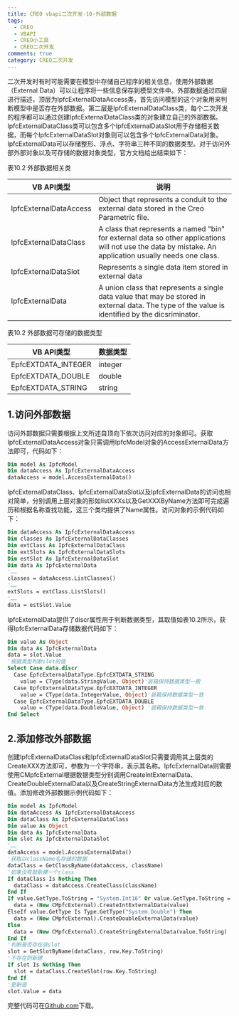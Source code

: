 ```yaml
---
title: CREO vbapi二次开发-10-外部数据
tags:
  - CREO
  - VBAPI
  - CREO小工具
  - CREO二次开发
comments: true
category: CREO二次开发
---
```


二次开发时有时可能需要在模型中存储自己程序的相关信息，使用外部数据（External Data）可以让程序将一些信息保存到模型文件中。外部数据通过四层进行描述，顶层为IpfcExternalDataAccess类，首先访问模型的这个对象用来判断模型中是否存在外部数据。第二层是IpfcExternalDataClass类，每个二次开发的程序都可以通过创建IpfcExternalDataClass类的对象建立自己的外部数据。IpfcExternalDataClass类可以包含多个IpfcExternalDataSlot用于存储相关数据，而每个IpfcExternalDataSlot对象则可以包含多个IpfcExternalData对象。IpfcExternalData可以存储整形、浮点、字符串三种不同的数据类型。对于访问外部外部对象以及可存储的数据对象类型，官方文档给出结束如下：

表10.2 外部数据相关类

| VB API类型             | 说明                                                         |
| ---------------------- | ------------------------------------------------------------ |
| IpfcExternalDataAccess | Object that represents a conduit to the external data stored in the Creo Parametric file.  |
| IpfcExternalDataClass  | A class that represents a named "bin" for external data so other applications will not use the data by mistake. An application usually needs one class.  |
| IpfcExternalDataSlot   | Represents a single data item stored in external data  |
| IpfcExternalData       | A union class that represents a single data value that may be stored in external data. The type of the value is identified by the dicsriminator.  |

表10.2 外部数据可存储的数据类型

| VB API类型          | 数据类型 |
| ------------------- | -------- |
| EpfcEXTDATA_INTEGER | integer  |
| EpfcEXTDATA_DOUBLE  | double   |
| EpfcEXTDATA_STRING  | string   |

## 1.访问外部数据

访问外部数据只需要根据上文所述自顶向下依次访问对应的对象即可。获取IpfcExternalDataAccess对象只需调用IpfcModel对象的AccessExternalData方法即可，代码如下：

```vb
Dim model As IpfcModel
Dim dataAccess As IpfcExternalDataAccess
dataAccess = model.AccessExternalData()
```

IpfcExternalDataClass、IpfcExternalDataSlot以及IpfcExternalData的访问也相对简单，分别调用上层对象的形如listXXXs以及GetXXXByName方法即可完成遍历和根据名称查找功能，这三个类均提供了Name属性。访问对象的示例代码如下：

```vb
Dim dataAccess As IpfcExternalDataAccess
Dim classes As IpfcExternalDataClasses
Dim extClass As IpfcExternalDataClass
Dim extSlots As IpfcExternalDataSlots
Dim estSlot As IpfcExternalDataSlot
Dim data As IpfcExternalData
'……
classes = dataAccess.ListClasses()
'……
extSlots = extClass.ListSlots()
'……
data = estSlot.Value
```

IpfcExternalData提供了discr属性用于判断数据类型，其取值如表10.2所示，获得IpfcExternalData存储数据代码如下：

```vb
Dim value As Object
Dim data As IpfcExternalData
data = slot.Value
'根据类型判断slot的值
Select Case data.discr
  Case EpfcExternalDataType.EpfcEXTDATA_STRING
    value = CType(data.StringValue, Object)'装箱保持数据类型一致
  Case EpfcExternalDataType.EpfcEXTDATA_INTEGER
    value = CType(data.IntegerValue, Object)'装箱保持数据类型一致
  Case EpfcExternalDataType.EpfcEXTDATA_DOUBLE
    value = CType(data.DoubleValue, Object) '装箱保持数据类型一致
End Select
```

## 2.添加修改外部数据

创建IpfcExternalDataClass和IpfcExternalDataSlot只需要调用其上层类的CreateXXX方法即可，参数为一个字符串，表示其名称。IpfcExternalData则需要使用CMpfcExternal根据数据类型分别调用CreateIntExternalData、CreateDoubleExternalData以及CreateStringExternalData方法生成对应的数值。添加修改外部数据示例代码如下：

```vb
Dim model As IpfcModel
Dim dataAccess As IpfcExternalDataAccess
Dim dataClass As IpfcExternalDataClass
Dim value As Object
Dim data As IpfcExternalData
Dim slot As IpfcExternalDataSlot
'……
dataAccess = model.AccessExternalData()
'获取以className名存储的数据
dataClass = GetClassByName(dataAccess, className)
'如果没有就新建一个class
If dataClass Is Nothing Then
  dataClass = dataAccess.CreateClass(className)
End If
If value.GetType.ToString = "System.Int16" Or value.GetType.ToString = "System.Int32" Or value.GetType.ToString = "System.Byte" Then
  data = (New CMpfcExternal).CreateIntExternalData(value)
ElseIf value.GetType Is Type.GetType("System.Double") Then
  data = (New CMpfcExternal).CreateDoubleExternalData(value)
Else
  data = (New CMpfcExternal).CreateStringExternalData(value.ToString)
End If
'判断是否存在该slot
slot = GetSlotByName(dataClass, row.Key.ToString)
'不存在则新建
If slot Is Nothing Then
  slot = dataClass.CreateSlot(row.Key.ToString)
End If
'更新值
slot.Value = data
```

完整代码可在<a href="https://github.com/slacker-HD/creo_vbapi" target="_blank">Github.com</a>下载。
